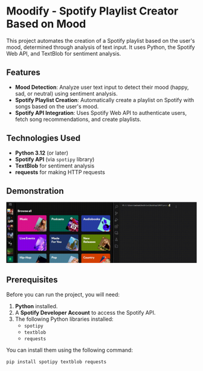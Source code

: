 # Moodify - Spotify Playlist Creator Based on Mood

This project automates the creation of a Spotify playlist based on the user's mood, determined through analysis of text input. It uses Python, the Spotify Web API, and TextBlob for sentiment analysis.

## Features

- **Mood Detection**: Analyze user text input to detect their mood (happy, sad, or neutral) using sentiment analysis.
- **Spotify Playlist Creation**: Automatically create a playlist on Spotify with songs based on the user's mood.
- **Spotify API Integration**: Uses Spotify Web API to authenticate users, fetch song recommendations, and create playlists.

## Technologies Used

- **Python 3.12** (or later)
- **Spotify API** (via `spotipy` library)
- **TextBlob** for sentiment analysis
- **requests** for making HTTP requests

## Demonstration
![Project Demo](./assets/projectDemoGif.gif)


## Prerequisites

Before you can run the project, you will need:

1. **Python** installed.
2. A **Spotify Developer Account** to access the Spotify API.
3. The following Python libraries installed:
   - `spotipy`
   - `textblob`
   - `requests`

You can install them using the following command:

```bash
pip install spotipy textblob requests
